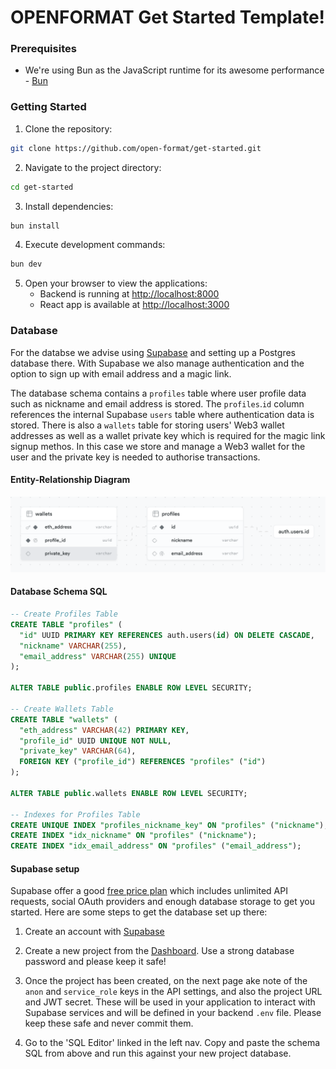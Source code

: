 # OPENFORMAT Get Started Template!

### Prerequisites

- We're using Bun as the JavaScript runtime for its awesome performance - [Bun](https://bun.sh/)

### Getting Started

1. Clone the repository:
```bash
git clone https://github.com/open-format/get-started.git
```

2. Navigate to the project directory:
```bash
cd get-started
```

3. Install dependencies:
```bash
bun install
```

4. Execute development commands:
```bash
bun dev
```

5. Open your browser to view the applications:
   - Backend is running at [http://localhost:8000](http://localhost:8000)
   - React app is available at [http://localhost:3000](http://localhost:3000)

### Database

For the databse we advise using [Supabase](https://supabase.com) and setting up a Postgres database there. With Supabase we also manage authentication and the option to sign up with email address and a magic link.

The database schema contains a `profiles` table where user profile data such as nickname and email address is stored. The `profiles`.`id` column references the internal Supabase `users` table where authentication data is stored. There is also a `wallets` table for storing users' Web3 wallet addresses as well as a wallet private key which is required for the magic link signup methos. In this case we store and manage a Web3 wallet for the user and the private key is needed to authorise transactions.

#### Entity-Relationship Diagram

![Entity-Relationship Diagram](database-schema-erd.png)

#### Database Schema SQL

```sql
-- Create Profiles Table
CREATE TABLE "profiles" (
  "id" UUID PRIMARY KEY REFERENCES auth.users(id) ON DELETE CASCADE,
  "nickname" VARCHAR(255),
  "email_address" VARCHAR(255) UNIQUE
);

ALTER TABLE public.profiles ENABLE ROW LEVEL SECURITY;

-- Create Wallets Table
CREATE TABLE "wallets" (
  "eth_address" VARCHAR(42) PRIMARY KEY,
  "profile_id" UUID UNIQUE NOT NULL,
  "private_key" VARCHAR(64),
  FOREIGN KEY ("profile_id") REFERENCES "profiles" ("id")
);

ALTER TABLE public.wallets ENABLE ROW LEVEL SECURITY;

-- Indexes for Profiles Table
CREATE UNIQUE INDEX "profiles_nickname_key" ON "profiles" ("nickname");
CREATE INDEX "idx_nickname" ON "profiles" ("nickname");
CREATE INDEX "idx_email_address" ON "profiles" ("email_address");
```

#### Supabase setup

Supabase offer a good [free price plan](https://supabase.com/pricing) which includes unlimited API requests, social OAuth providers and enough database storage to get you started. Here are some steps to get the database set up there:

1. Create an account with [Supabase](https://supabase.com)

2. Create a new project from the [Dashboard](https://supabase.com/dashboard). Use a strong database password and please keep it safe!

3. Once the project has been created, on the next page ake note of the `anon` and `service_role` keys in the API settings, and also the project URL and JWT secret. These will be used in your application to interact with Supabase services and will be defined in your backend `.env` file. Please keep these safe and never commit them.

4. Go to the 'SQL Editor' linked in the left nav. Copy and paste the schema SQL from above and run this against your new project database.
